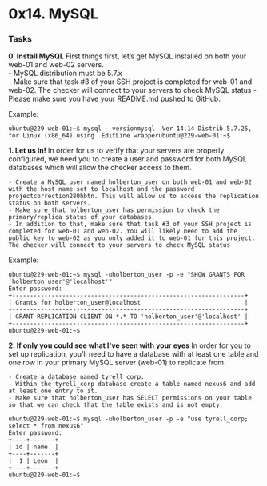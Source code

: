 # 0x14. MySQL

### Tasks

**0. Install MySQL**
First things first, let’s get MySQL installed on both your web-01 and web-02 servers.    
    - MySQL distribution must be 5.7.x  
    - Make sure that task #3 of your SSH project is completed for web-01 and web-02. The checker will connect to your servers to check MySQL status 
    - Please make sure you have your README.md pushed to GitHub.

Example:
```
ubuntu@229-web-01:~$ mysql --versionmysql  Ver 14.14 Distrib 5.7.25, for Linux (x86_64) using  EditLine wrapperubuntu@229-web-01:~$ 
```
**1. Let us in!**
In order for us to verify that your servers are properly configured, we need you to create a user and password for both MySQL databases which will allow the checker access to them.

    - Create a MySQL user named holberton_user on both web-01 and web-02 with the host name set to localhost and the password projectcorrection280hbtn. This will allow us to access the replication status on both servers.
    - Make sure that holberton_user has permission to check the primary/replica status of your databases.
    - In addition to that, make sure that task #3 of your SSH project is completed for web-01 and web-02. You will likely need to add the public key to web-02 as you only added it to web-01 for this project. The checker will connect to your servers to check MySQL status

Example:

```
ubuntu@229-web-01:~$ mysql -uholberton_user -p -e "SHOW GRANTS FOR 'holberton_user'@'localhost'"
Enter password:
+-----------------------------------------------------------------+
| Grants for holberton_user@localhost                             |
+-----------------------------------------------------------------+
| GRANT REPLICATION CLIENT ON *.* TO 'holberton_user'@'localhost' |
+-----------------------------------------------------------------+
ubuntu@229-web-01:~$
```

**2. If only you could see what I've seen with your eyes**
In order for you to set up replication, you’ll need to have a database with at least one table and one row in your primary MySQL server (web-01) to replicate from.

    - Create a database named tyrell_corp.
    - Within the tyrell_corp database create a table named nexus6 and add at least one entry to it.
    - Make sure that holberton_user has SELECT permissions on your table so that we can check that the table exists and is not empty.

```
ubuntu@229-web-01:~$ mysql -uholberton_user -p -e "use tyrell_corp; select * from nexus6"
Enter password:
+----+-------+
| id | name  |
+----+-------+
|  1 | Leon  |
+----+-------+
ubuntu@229-web-01:~$
```
